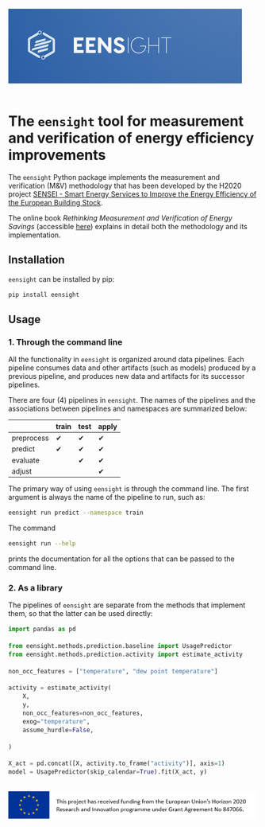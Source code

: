 ![logo](https://github.com/hebes-io/eensight/blob/master/logo.png)
<br/><br/>

# The `eensight` tool for measurement and verification of energy efficiency improvements

The `eensight` Python package implements the measurement and verification (M&V) methodology that has been developed by the H2020 project [SENSEI - Smart Energy Services to Improve the Energy Efficiency of the European Building Stock](https://senseih2020.eu/). 

The online book *Rethinking Measurement and Verification of Energy Savings* (accessible [here](https://hebes-io.github.io/rethinking/index.html)) explains in detail both the methodology and its implementation.

## Installation

`eensight` can be installed by pip:

```bash
pip install eensight
```

## Usage

### 1. Through the command line

All the functionality in `eensight` is organized around data pipelines. Each pipeline consumes data and other artifacts (such as models) produced by a previous pipeline, and produces new data and artifacts for its successor pipelines.

There are four (4) pipelines in `eensight`. The names of the pipelines and the associations between pipelines and namespaces are summarized below:

|            	| train    	| test   	| apply   |
|------------	|----------	|----------	|---------|
| preprocess 	| &#10004; 	| &#10004; 	| &#10004;|
| predict    	| &#10004; 	| &#10004;	| &#10004;|
| evaluate    	|          	| &#10004;  | &#10004;|
| adjust    	|          	|           | &#10004;|

The primary way of using `eensight` is through the command line. The first argument is always the name of the pipeline to run, such as:

```bash
eensight run predict --namespace train
```
The command

```bash
eensight run --help
```
prints the documentation for all the options that can be passed to the command line.

### 2. As a library

The pipelines of `eensight` are separate from the methods that implement them, so that the latter can be used directly:

```python
import pandas as pd

from eensight.methods.prediction.baseline import UsagePredictor
from eensight.methods.prediction.activity import estimate_activity

non_occ_features = ["temperature", "dew point temperature"]

activity = estimate_activity(
    X, 
    y, 
    non_occ_features=non_occ_features, 
    exog="temperature",
    assume_hurdle=False,

)

X_act = pd.concat([X, activity.to_frame("activity")], axis=1)
model = UsagePredictor(skip_calendar=True).fit(X_act, y)
```

<br>
<img align="left" width="500" src="https://github.com/hebes-io/eensight/blob/master/EC_support.png">
